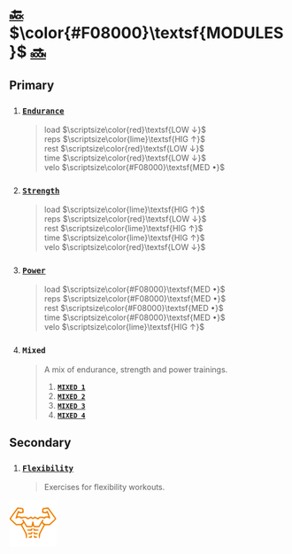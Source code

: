 # [:back:][back] $\color{#F08000}\textsf{MODULES}$ [:soon:][soon]

## Primary

1. ### [**`Endurance`**][soon]

    > load $\scriptsize\color{red}\textsf{LOW ↓}$  
    > reps $\scriptsize\color{lime}\textsf{HIG ↑}$  
    > rest $\scriptsize\color{red}\textsf{LOW ↓}$  
    > time $\scriptsize\color{red}\textsf{LOW ↓}$  
    > velo $\scriptsize\color{#F08000}\textsf{MED •}$

2. ### [**`Strength`**][strength]

    > load $\scriptsize\color{lime}\textsf{HIG ↑}$  
    > reps $\scriptsize\color{red}\textsf{LOW ↓}$  
    > rest $\scriptsize\color{lime}\textsf{HIG ↑}$  
    > time $\scriptsize\color{lime}\textsf{HIG ↑}$  
    > velo $\scriptsize\color{red}\textsf{LOW ↓}$

3. ### [**`Power`**][power]

    > load $\scriptsize\color{#F08000}\textsf{MED •}$  
    > reps $\scriptsize\color{#F08000}\textsf{MED •}$  
    > rest $\scriptsize\color{#F08000}\textsf{MED •}$  
    > time $\scriptsize\color{#F08000}\textsf{MED •}$  
    > velo $\scriptsize\color{lime}\textsf{HIG ↑}$

4. ### **`Mixed`**

    > A mix of endurance, strength and power trainings\.
    >
    > 1. [**`MIXED 1`**][mix 1]
    > 2. [**`MIXED 2`**][mix 2]
    > 3. [**`MIXED 3`**][mix 3]
    > 4. [**`MIXED 4`**][mix 4]

## Secondary

1. ### [**`Flexibility`**][flexibility]

    > Exercises for flexibility workouts\.

[![abs](../icons/six_pack_little.svg)](../training-1.md "Training 1")

<!-- predefined -->
[back]: ../training-1.md "Training 1"
[soon]: endurance.md "Endurance"

<!-- named -->
[strength]: strength.md "Strength"
[power]: power.md "Power"
[mix 1]: mixed-1.md "Mixed 1"
[mix 2]: mixed-2.md "Mixed 2"
[mix 3]: mixed-3.md "Mixed 3"
[mix 4]: mixed-4.md "Mixed 4"
[flexibility]: flexibility.md "Flexibility"

